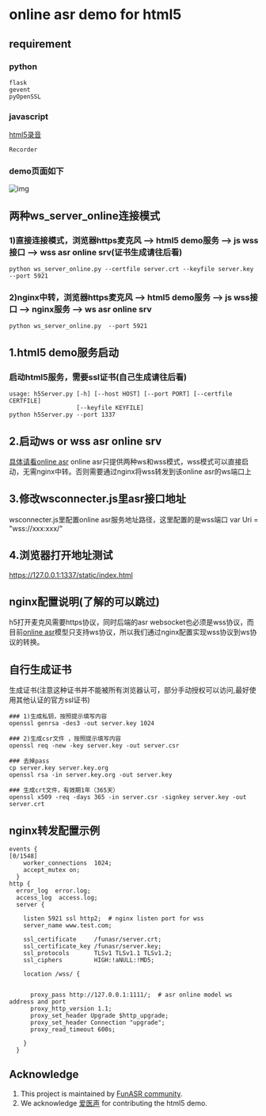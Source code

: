 # online asr demo for html5

## requirement
### python
```shell
flask
gevent
pyOpenSSL
```

### javascript
[html5录音](https://github.com/xiangyuecn/Recorder)
```shell
Recorder 
```

### demo页面如下
![img](https://github.com/alibaba-damo-academy/FunASR/blob/for-html5-demo/funasr/runtime/html5/demo.gif)

## 两种ws_server_online连接模式
### 1)直接连接模式，浏览器https麦克风 --> html5 demo服务 --> js wss接口 --> wss asr online srv(证书生成请往后看)
```shell
python ws_server_online.py --certfile server.crt --keyfile server.key  --port 5921
```
### 2)nginx中转，浏览器https麦克风 --> html5 demo服务 --> js wss接口 --> nginx服务 --> ws asr online srv
```shell
python ws_server_online.py  --port 5921
```
## 1.html5 demo服务启动
### 启动html5服务，需要ssl证书(自己生成请往后看)

```shell
usage: h5Server.py [-h] [--host HOST] [--port PORT] [--certfile CERTFILE]
                   [--keyfile KEYFILE]
python h5Server.py --port 1337
```
## 2.启动ws or wss asr online srv
[具体请看online asr](https://github.com/alibaba-damo-academy/FunASR/tree/main/funasr/runtime/python/websocket)
online asr只提供两种ws和wss模式，wss模式可以直接启动，无需nginx中转。否则需要通过nginx将wss转发到该online asr的ws端口上

## 3.修改wsconnecter.js里asr接口地址
wsconnecter.js里配置online asr服务地址路径，这里配置的是wss端口
var Uri = "wss://xxx:xxx/" 

## 4.浏览器打开地址测试
https://127.0.0.1:1337/static/index.html





## nginx配置说明(了解的可以跳过)
h5打开麦克风需要https协议，同时后端的asr websocket也必须是wss协议，而目前[online asr](https://github.com/alibaba-damo-academy/FunASR/tree/main/funasr/runtime/python/websocket)模型只支持ws协议，所以我们通过nginx配置实现wss协议到ws协议的转换。

## 自行生成证书
生成证书(注意这种证书并不能被所有浏览器认可，部分手动授权可以访问,最好使用其他认证的官方ssl证书)

```shell
### 1)生成私钥，按照提示填写内容
openssl genrsa -des3 -out server.key 1024
 
### 2)生成csr文件 ，按照提示填写内容
openssl req -new -key server.key -out server.csr
 
### 去掉pass
cp server.key server.key.org 
openssl rsa -in server.key.org -out server.key
 
### 生成crt文件，有效期1年（365天）
openssl x509 -req -days 365 -in server.csr -signkey server.key -out server.crt
```

## nginx转发配置示例
```shell
events {                                                                                                            [0/1548]
    worker_connections  1024;
    accept_mutex on;
  }
http {
  error_log  error.log;
  access_log  access.log;
  server {

    listen 5921 ssl http2;  # nginx listen port for wss
    server_name www.test.com;

    ssl_certificate     /funasr/server.crt;
    ssl_certificate_key /funasr/server.key;
    ssl_protocols       TLSv1 TLSv1.1 TLSv1.2;
    ssl_ciphers         HIGH:!aNULL:!MD5;

    location /wss/ {


      proxy_pass http://127.0.0.1:1111/;  # asr online model ws address and port
      proxy_http_version 1.1;
      proxy_set_header Upgrade $http_upgrade;
      proxy_set_header Connection "upgrade";
      proxy_read_timeout 600s;

    }
  }
```

## Acknowledge
1. This project is maintained by [FunASR community](https://github.com/alibaba-damo-academy/FunASR).
2. We acknowledge [爱医声](http://www.aihealthx.com/) for contributing the html5 demo.